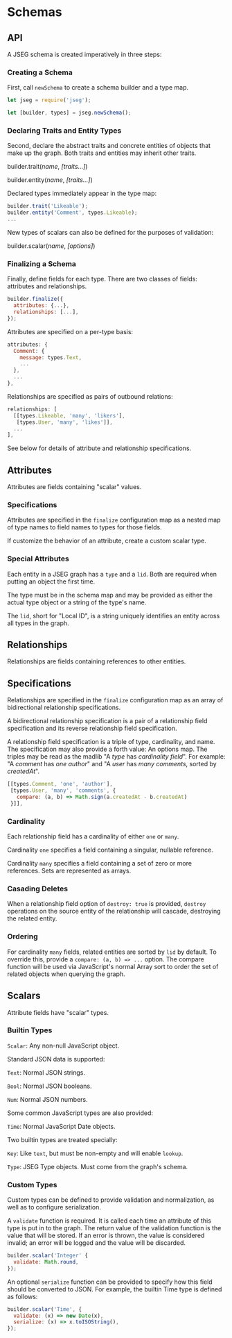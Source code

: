 # Schemas

## API

A JSEG schema is created imperatively in three steps:

### Creating a Schema

First, call `newSchema` to create a schema builder and a type map.

```javascript
let jseg = require('jseg');

let [builder, types] = jseg.newSchema();
```

### Declaring Traits and Entity Types

Second, declare the abstract traits and concrete entities of objects that make
up the graph. Both traits and entities may inherit other traits.

builder.trait(*name*, _[traits...]_)

builder.entity(*name*, _[traits...]_)

Declared types immediately appear in the type map:

```javascript
builder.trait('Likeable');
builder.entity('Comment', types.Likeable);
...
```

New types of scalars can also be defined for the purposes of validation:

builder.scalar(*name*, _[options]_)

### Finalizing a Schema

Finally, define fields for each type. There are two classes of fields:
attributes and relationships.

```javascript
builder.finalize({
  attributes: {...},
  relationships: [...],
});
```

Attributes are specified on a per-type basis:

```javascript
attributes: {
  Comment: {
    message: types.Text,
    ...
  },
  ...
},
```

Relationships are specified as pairs of outbound relations:

```javascript
relationships: [
  [[types.Likeable, 'many', 'likers'],
   [types.User, 'many', 'likes']],
  ...
],
```

See below for details of attribute and relationship specifications.


## Attributes

Attributes are fields containing "scalar" values.

### Specifications

Attributes are specified in the `finalize` configuration map as a nested map
of type names to field names to types for those fields.

If customize the behavior of an attribute, create a custom scalar type.

### Special Attributes

Each entity in a JSEG graph has a `type` and a `lid`.  Both are required when
putting an object the first time.

The type must be in the schema map and may be provided as either the actual
type object or a string of the type's name.

The `lid`, short for "Local ID", is a string uniquely identifies an entity
across all types in the graph.


## Relationships

Relationships are fields containing references to other entities.

## Specifications

Relationships are specified in the `finalize` configuration map as an array
of bidirectional relationship specifications.

A bidirectional relationship specification is a pair of a relationship field
specification and its reverse relationship field specification.

A relationship field specification is a triple of type, cardinality, and name.
The specification may also provide a forth value: An options map. The triples
may be read as the madlib "A _type_ has _cardinality_ _field_". For example:
"A _comment_ has _one_ _author_" and "A _user_ has _many_ _comments_, sorted
by _createdAt_".

```javascript
[[types.Comment, 'one', 'author'],
 [types.User, 'many', 'comments', {
   compare: (a, b) => Math.sign(a.createdAt - b.createdAt)
 }]],
```


### Cardinality

Each relationship field has a cardinality of either `one` or `many`.

Cardinality `one` specifies a field containing a singular, nullable reference.

Cardinality `many` specifies a field containing a set of zero or more
references. Sets are represented as arrays.

### Casading Deletes

When a relationship field option of `destroy: true` is provided, `destroy`
operations on the source entity of the relationship will cascade, destroying
the related entity.

### Ordering

For cardinality `many` fields, related entities are sorted by `lid` by default.
To override this, provide a `compare: (a, b) => ...` option. The compare
function will be used via JavaScript's normal Array sort to order the set
of related objects when querying the graph.


## Scalars

Attribute fields have "scalar" types.

### Builtin Types

`Scalar`: Any non-null JavaScript object.

Standard JSON data is supported:

`Text`: Normal JSON strings.

`Bool`: Normal JSON booleans.

`Num`: Normal JSON numbers.

Some common JavaScript types are also provided:

`Time`: Normal JavaScript Date objects.

Two builtin types are treated specially:

`Key`: Like `text`, but must be non-empty and will enable `lookup`.

`Type`: JSEG Type objects. Must come from the graph's schema.

### Custom Types

Custom types can be defined to provide validation and normalization, as well
as to configure serialization.

A `validate` function is required. It is called each time an attribute of this
type is put in to the graph. The return value of the validation function is
the value that will be stored. If an error is thrown, the value is considered
invalid; an error will be logged and the value will be discarded.

```javascript
builder.scalar('Integer' {
  validate: Math.round,
});
```

An optional `serialize` function can be provided to specify how this field
should be converted to JSON. For example, the builtin Time type is defined
as follows:


```javascript
builder.scalar('Time', {
  validate: (x) => new Date(x),
  serialize: (x) => x.toISOString(),
});
```
